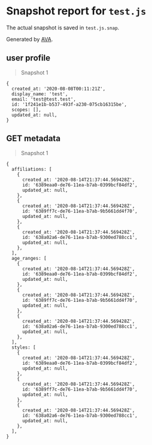 # Snapshot report for `test.js`

The actual snapshot is saved in `test.js.snap`.

Generated by [AVA](https://avajs.dev).

## user profile

> Snapshot 1

    {
      created_at: '2020-08-08T00:11:21Z',
      display_name: 'test',
      email: 'test@test.test',
      id: '1f241e1b-b537-493f-a230-075cb16315be',
      scopes: [],
      updated_at: null,
    }

## GET metadata

> Snapshot 1

    {
      affiliations: [
        {
          created_at: '2020-08-14T21:37:44.569428Z',
          id: '6389eaa0-de76-11ea-b7ab-0399bcf84df2',
          updated_at: null,
        },
        {
          created_at: '2020-08-14T21:37:44.569428Z',
          id: '6389ff7c-de76-11ea-b7ab-9b5661dd4f70',
          updated_at: null,
        },
        {
          created_at: '2020-08-14T21:37:44.569428Z',
          id: '638a02a6-de76-11ea-b7ab-9300ed788cc1',
          updated_at: null,
        },
      ],
      age_ranges: [
        {
          created_at: '2020-08-14T21:37:44.569428Z',
          id: '6389eaa0-de76-11ea-b7ab-0399bcf84df2',
          updated_at: null,
        },
        {
          created_at: '2020-08-14T21:37:44.569428Z',
          id: '6389ff7c-de76-11ea-b7ab-9b5661dd4f70',
          updated_at: null,
        },
        {
          created_at: '2020-08-14T21:37:44.569428Z',
          id: '638a02a6-de76-11ea-b7ab-9300ed788cc1',
          updated_at: null,
        },
      ],
      styles: [
        {
          created_at: '2020-08-14T21:37:44.569428Z',
          id: '6389eaa0-de76-11ea-b7ab-0399bcf84df2',
          updated_at: null,
        },
        {
          created_at: '2020-08-14T21:37:44.569428Z',
          id: '6389ff7c-de76-11ea-b7ab-9b5661dd4f70',
          updated_at: null,
        },
        {
          created_at: '2020-08-14T21:37:44.569428Z',
          id: '638a02a6-de76-11ea-b7ab-9300ed788cc1',
          updated_at: null,
        },
      ],
    }
